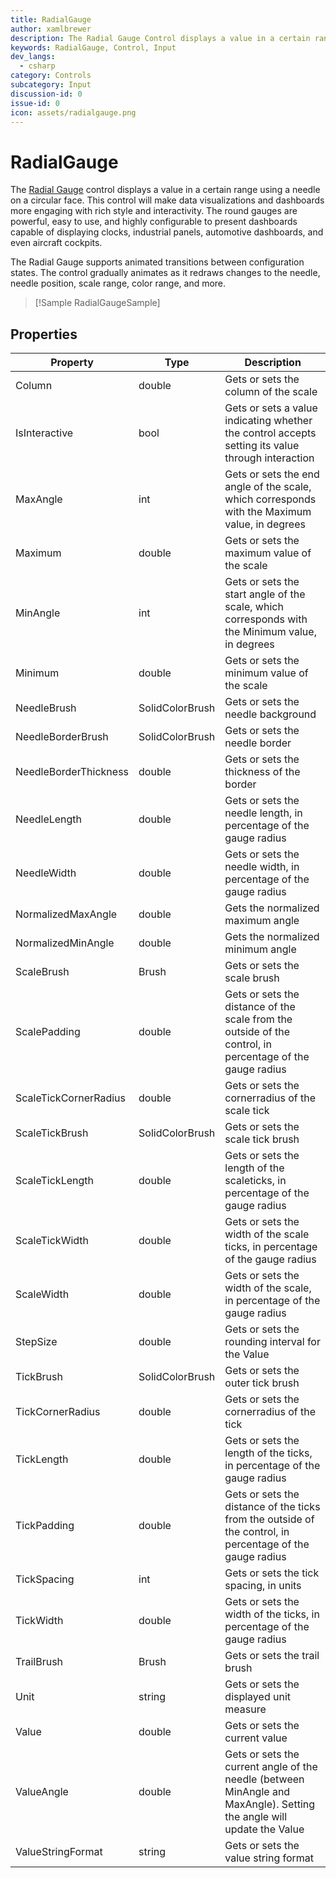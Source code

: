 ```yaml
---
title: RadialGauge
author: xamlbrewer
description: The Radial Gauge Control displays a value in a certain range using a needle on a circular face.
keywords: RadialGauge, Control, Input
dev_langs:
  - csharp
category: Controls
subcategory: Input
discussion-id: 0
issue-id: 0
icon: assets/radialgauge.png
---
```


# RadialGauge

The [Radial Gauge](/dotnet/api/microsoft.toolkit.uwp.ui.controls.radialgauge) control displays a value in a certain range using a needle on a circular face. This control will make data visualizations and dashboards more engaging with rich style and interactivity.
The round gauges are powerful, easy to use, and highly configurable to present dashboards capable of displaying clocks, industrial panels, automotive dashboards, and even aircraft cockpits.

The Radial Gauge supports animated transitions between configuration states. The control gradually animates as it redraws changes to the needle, needle position, scale range, color range, and more.

> [!Sample RadialGaugeSample]

## Properties

| Property | Type | Description |
| -- | -- | -- |
| Column | double | Gets or sets the column of the scale |
| IsInteractive | bool | Gets or sets a value indicating whether the control accepts setting its value through interaction |
| MaxAngle | int | Gets or sets the end angle of the scale, which corresponds with the Maximum value, in degrees |
| Maximum | double | Gets or sets the maximum value of the scale |
| MinAngle | int | Gets or sets the start angle of the scale, which corresponds with the Minimum value, in degrees |
| Minimum | double | Gets or sets the minimum value of the scale |
| NeedleBrush | SolidColorBrush | Gets or sets the needle background |
| NeedleBorderBrush | SolidColorBrush | Gets or sets the needle border |
| NeedleBorderThickness | double | Gets or sets the thickness of the border |
| NeedleLength | double | Gets or sets the needle length, in percentage of the gauge radius |
| NeedleWidth | double | Gets or sets the needle width, in percentage of the gauge radius |
| NormalizedMaxAngle | double | Gets the normalized maximum angle |
| NormalizedMinAngle | double | Gets the normalized minimum angle |
| ScaleBrush | Brush | Gets or sets the scale brush |
| ScalePadding | double | Gets or sets the distance of the scale from the outside of the control, in percentage of the gauge radius |
| ScaleTickCornerRadius | double | Gets or sets the cornerradius of the scale tick
| ScaleTickBrush | SolidColorBrush | Gets or sets the scale tick brush |
| ScaleTickLength | double | Gets or sets the length of the scaleticks, in percentage of the gauge radius |
| ScaleTickWidth | double | Gets or sets the width of the scale ticks, in percentage of the gauge radius |
| ScaleWidth | double | Gets or sets the width of the scale, in percentage of the gauge radius |
| StepSize | double | Gets or sets the rounding interval for the Value |
| TickBrush | SolidColorBrush | Gets or sets the outer tick brush |
| TickCornerRadius | double | Gets or sets the cornerradius of the tick |
| TickLength | double | Gets or sets the length of the ticks, in percentage of the gauge radius |
| TickPadding | double | Gets or sets the distance of the ticks from the outside of the control, in percentage of the gauge radius |
| TickSpacing | int | Gets or sets the tick spacing, in units |
| TickWidth | double | Gets or sets the width of the ticks, in percentage of the gauge radius |
| TrailBrush | Brush | Gets or sets the trail brush |
| Unit | string | Gets or sets the displayed unit measure |
| Value | double | Gets or sets the current value |
| ValueAngle | double | Gets or sets the current angle of the needle (between MinAngle and MaxAngle). Setting the angle will update the Value |
| ValueStringFormat | string | Gets or sets the value string format |
